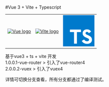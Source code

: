 #Vue 3 + Vite + Typescript  
<table>
  <tbody>
    <tr>
    <td align="center" valign="middle">
            <a href="https://vuejs.org" target="_blank" rel="noopener noreferrer">
               <img width="100" src="https://vuejs.org/images/logo.png" alt="Vue logo">
             </a>  
          </td>
      <td align="center" valign="middle">
        <a href="https://vitejs.dev" target="_blank" rel="noopener noreferrer">
           <img width="100" src="https://vitejs.dev/logo.svg" alt="Vite logo">
         </a>
      </td>
      <td align="center" valign="middle">
        <a href="https://vuejs.org" target="_blank" rel="noopener noreferrer">
           <img width="100" src="https://raw.githubusercontent.com/github/explore/80688e429a7d4ef2fca1e82350fe8e3517d3494d/topics/typescript/typescript.png" alt="Ts logo">
         </a>
      </td>
    </tr>
  </tbody>
</table>


基于vue3 + ts + vite  开发  
1.0.0.1-vue-router >  引入了vue-router4  
2.0.0.2-vuex > 引入了vuex4

详情可切换分支查看，所有分支都通过了编译测试。
